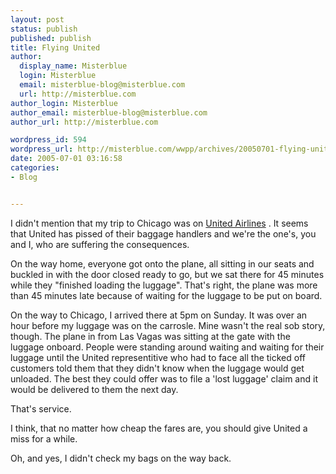 ```yaml
---
layout: post
status: publish
published: publish
title: Flying United
author:
  display_name: Misterblue
  login: Misterblue
  email: misterblue-blog@misterblue.com
  url: http://misterblue.com
author_login: Misterblue
author_email: misterblue-blog@misterblue.com
author_url: http://misterblue.com

wordpress_id: 594
wordpress_url: http://misterblue.com/wwpp/archives/20050701-flying-united
date: 2005-07-01 03:16:58
categories:
- Blog


---
```

<p>
    I didn't mention that my trip to Chicago was on
    <a href="http://unitedairlines.com">United Airlines</a>
    .
    It seems that United has pissed of their baggage handlers
    and we're the one's, you and I, who are suffering the consequences.
</p>
<p>
    On the way home,  everyone got onto the plane,
    all sitting in our seats and buckled in with the door
    closed ready to go,
    but we sat there for 45 minutes while they
    "finished loading the luggage".
    That's right, the plane was more
    than 45 minutes late because of waiting for
    the luggage to be put on board.
</p>
<p>
    On the way to Chicago, I arrived there at 5pm on Sunday.
    It was over an hour before my luggage was on the
    carrosle.
    Mine wasn't the real sob story, though.
    The plane in from Las Vagas was sitting at the gate
    with the luggage onboard.
    People were standing around waiting and waiting for their
    luggage until the United representitive who had
    to face all the ticked off customers told them that
    they  didn't know when the luggage would get unloaded.
    The best they could offer was to file a 'lost luggage'
    claim and it would be delivered to them the next day.
</p>
<p>
    That's service.
</p>
<p>
    I think, that no matter how cheap the fares are, you
    should give United a miss for a while.
</p>
<p>
    Oh, and yes, I didn't check my bags on the way back.
</p>
